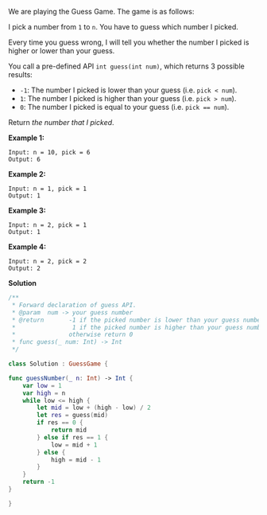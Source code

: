 We are playing the Guess Game. The game is as follows:

I pick a number from `1` to `n`. You have to guess which number I picked.

Every time you guess wrong, I will tell you whether the number I picked is higher or lower than your guess.

You call a pre-defined API `int guess(int num)`, which returns 3 possible results:

- `-1`: The number I picked is lower than your guess (i.e. `pick < num`).
- `1`: The number I picked is higher than your guess (i.e. `pick > num`).
- `0`: The number I picked is equal to your guess (i.e. `pick == num`).

Return *the number that I picked*.

 

**Example 1:**

```
Input: n = 10, pick = 6
Output: 6
```

**Example 2:**

```
Input: n = 1, pick = 1
Output: 1
```

**Example 3:**

```
Input: n = 2, pick = 1
Output: 1
```

**Example 4:**

```
Input: n = 2, pick = 2
Output: 2
```

 

**Solution**

```swift
/** 
 * Forward declaration of guess API.
 * @param  num -> your guess number
 * @return 	     -1 if the picked number is lower than your guess number
 *			      1 if the picked number is higher than your guess number
 *               otherwise return 0
 * func guess(_ num: Int) -> Int 
 */

class Solution : GuessGame {

func guessNumber(_ n: Int) -> Int {
    var low = 1
    var high = n
    while low <= high {
        let mid = low + (high - low) / 2
        let res = guess(mid)
        if res == 0 {
            return mid
        } else if res == 1 {
            low = mid + 1
        } else {
            high = mid - 1
        }
    }
    return -1
}

}
```

